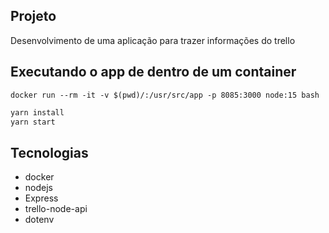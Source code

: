 ## Projeto
Desenvolvimento de uma aplicação para trazer informações do trello

## Executando o app de dentro de um container
`docker run --rm -it -v $(pwd)/:/usr/src/app -p 8085:3000 node:15 bash`

``` bash
yarn install
yarn start
```
## Tecnologias
- docker
- nodejs
- Express
- trello-node-api
- dotenv

